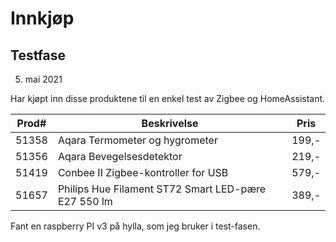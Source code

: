 # Innkjøp

## Testfase
5. mai 2021

Har kjøpt inn disse produktene til en enkel test av Zigbee og HomeAssistant. 

| Prod# | Beskrivelse                                         | Pris  |
| ----- | --------------------------------------------------- | ----- |
| 51358 | Aqara Termometer og hygrometer                      | 199,- |
| 51356 | Aqara Bevegelsesdetektor                            | 219,- |
| 51419 | Conbee II Zigbee-kontroller for USB                 | 579,- |
| 51657 | Philips Hue Filament ST72 Smart LED-pære E27 550 lm | 389,- |

Fant en raspberry PI v3 på hylla, som jeg bruker i test-fasen.